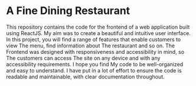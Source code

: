 # A Fine Dining Restaurant

This repository contains the code for the frontend of a web application built using ReactJS.
My aim was to create a beautiful and intuitive user interface. In this project, you will find a range of features that enable customers to view The menu, find information about The restaurant and so on.
The Frontend was designed with responsiveness and accessibility in mind, so The customers can access The site on any device and with any accessibility requirements.
I hope you find My code to be well-organized and easy to understand. I have put in a lot of effort to ensure the code is readable and maintainable, with clear documentation throughout.